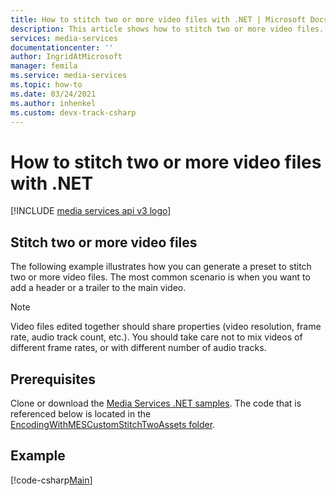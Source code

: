 ```yaml
---
title: How to stitch two or more video files with .NET | Microsoft Docs
description: This article shows how to stitch two or more video files.
services: media-services
documentationcenter: ''
author: IngridAtMicrosoft
manager: femila
ms.service: media-services
ms.topic: how-to
ms.date: 03/24/2021
ms.author: inhenkel
ms.custom: devx-track-csharp
---
```


# How to stitch two or more video files with .NET

[!INCLUDE [media services api v3 logo](./includes/v3-hr.md)]

## Stitch two or more video files

The following example illustrates how you can generate a preset to stitch two or more video files. The most common scenario is when you want to add a header or a trailer to the main video.

> [!NOTE]
> Video files edited together should share properties (video resolution, frame rate, audio track count, etc.). You should take care not to mix videos of different frame rates, or with different number of audio tracks.

## Prerequisites

Clone or download the [Media Services .NET samples](https://github.com/Azure-Samples/media-services-v3-dotnet/). The code that is referenced below is located in the [EncodingWithMESCustomStitchTwoAssets folder](https://github.com/Azure-Samples/media-services-v3-dotnet/blob/main/VideoEncoding/Encoding_StitchTwoAssets/Program.cs).

## Example 

[!code-csharp[Main](../../../media-services-v3-dotnet/VideoEncoding/Encoding_StitchTwoAssets/Program.cs)]
